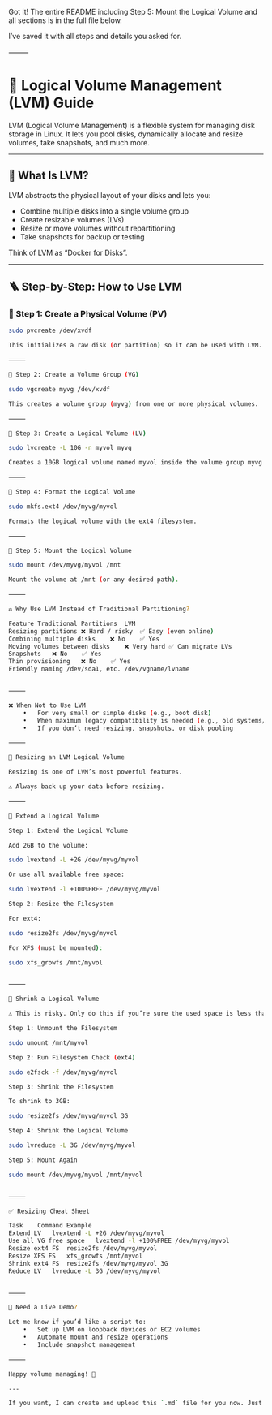 Got it! The entire README including Step 5: Mount the Logical Volume and all sections is in the full file below.

I’ve saved it with all steps and details you asked for.

⸻


# 🧠 Logical Volume Management (LVM) Guide

LVM (Logical Volume Management) is a flexible system for managing disk storage in Linux. It lets you pool disks, dynamically allocate and resize volumes, take snapshots, and much more.

---

## 📘 What Is LVM?

LVM abstracts the physical layout of your disks and lets you:

- Combine multiple disks into a single volume group
- Create resizable volumes (LVs)
- Resize or move volumes without repartitioning
- Take snapshots for backup or testing

Think of LVM as “Docker for Disks”.

---

## 🪜 Step-by-Step: How to Use LVM

### 🔹 Step 1: Create a Physical Volume (PV)

```bash
sudo pvcreate /dev/xvdf

This initializes a raw disk (or partition) so it can be used with LVM.

⸻

🔹 Step 2: Create a Volume Group (VG)

sudo vgcreate myvg /dev/xvdf

This creates a volume group (myvg) from one or more physical volumes.

⸻

🔹 Step 3: Create a Logical Volume (LV)

sudo lvcreate -L 10G -n myvol myvg

Creates a 10GB logical volume named myvol inside the volume group myvg.

⸻

🔹 Step 4: Format the Logical Volume

sudo mkfs.ext4 /dev/myvg/myvol

Formats the logical volume with the ext4 filesystem.

⸻

🔹 Step 5: Mount the Logical Volume

sudo mount /dev/myvg/myvol /mnt

Mount the volume at /mnt (or any desired path).

⸻

⚖️ Why Use LVM Instead of Traditional Partitioning?

Feature	Traditional Partitions	LVM
Resizing partitions	❌ Hard / risky	✅ Easy (even online)
Combining multiple disks	❌ No	✅ Yes
Moving volumes between disks	❌ Very hard	✅ Can migrate LVs
Snapshots	❌ No	✅ Yes
Thin provisioning	❌ No	✅ Yes
Friendly naming	/dev/sda1, etc.	/dev/vgname/lvname


⸻

❌ When Not to Use LVM
	•	For very small or simple disks (e.g., boot disk)
	•	When maximum legacy compatibility is needed (e.g., old systems/bootloaders)
	•	If you don’t need resizing, snapshots, or disk pooling

⸻

🔄 Resizing an LVM Logical Volume

Resizing is one of LVM’s most powerful features.

⚠️ Always back up your data before resizing.

⸻

🔼 Extend a Logical Volume

Step 1: Extend the Logical Volume

Add 2GB to the volume:

sudo lvextend -L +2G /dev/myvg/myvol

Or use all available free space:

sudo lvextend -l +100%FREE /dev/myvg/myvol

Step 2: Resize the Filesystem

For ext4:

sudo resize2fs /dev/myvg/myvol

For XFS (must be mounted):

sudo xfs_growfs /mnt/myvol


⸻

🔽 Shrink a Logical Volume

⚠️ This is risky. Only do this if you’re sure the used space is less than the target.

Step 1: Unmount the Filesystem

sudo umount /mnt/myvol

Step 2: Run Filesystem Check (ext4)

sudo e2fsck -f /dev/myvg/myvol

Step 3: Shrink the Filesystem

To shrink to 3GB:

sudo resize2fs /dev/myvg/myvol 3G

Step 4: Shrink the Logical Volume

sudo lvreduce -L 3G /dev/myvg/myvol

Step 5: Mount Again

sudo mount /dev/myvg/myvol /mnt/myvol


⸻

✅ Resizing Cheat Sheet

Task	Command Example
Extend LV	lvextend -L +2G /dev/myvg/myvol
Use all VG free space	lvextend -l +100%FREE /dev/myvg/myvol
Resize ext4 FS	resize2fs /dev/myvg/myvol
Resize XFS FS	xfs_growfs /mnt/myvol
Shrink ext4 FS	resize2fs /dev/myvg/myvol 3G
Reduce LV	lvreduce -L 3G /dev/myvg/myvol


⸻

🧪 Need a Live Demo?

Let me know if you’d like a script to:
	•	Set up LVM on loopback devices or EC2 volumes
	•	Automate mount and resize operations
	•	Include snapshot management

⸻

Happy volume managing! 🚀

---

If you want, I can create and upload this `.md` file for you now. Just say the word!